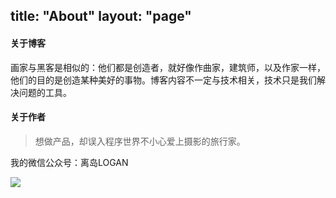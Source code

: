 title: "About"
layout: "page"
---
#### 关于博客
画家与黑客是相似的：他们都是创造者，就好像作曲家，建筑师，以及作家一样，他们的目的是创造某种美好的事物。博客内容不一定与技术相关，技术只是我们解决问题的工具。
#### 关于作者
>想做产品，却误入程序世界不小心爱上摄影的旅行家。

我的微信公众号：离岛LOGAN

![](https://open.weixin.qq.com/qr/code?username=logan62334)
